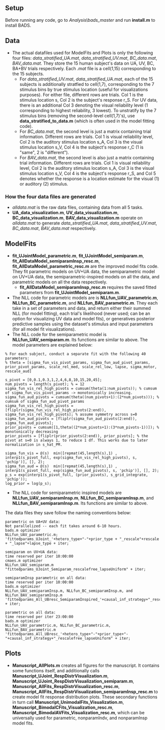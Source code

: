 ## Setup
Before running any code, go to *Analysis\bads_master* and run **install.m** to install BADS. 

## Data
- The actual datafiles used for ModelFits and Plots is only the following four files: *data_stratified_UA.mat*, *data_stratified_UV.mat*, *BC_data.mat*, *BAV_data.mat*. They store the 15 human subject's data on UA, UV, BC, BA+BV trials respectively. Each *.mat* file is a cell(1,15) corresponding to the 15 subjects. 
  - For *data_stratified_UV.mat*, *data_stratified_UA.mat*, each of the 15 subjects is additionally stratfied to cell(1,7), corresponding to the 7 stimulus bins by true stimulus location (useful for visualizations purposes). For either file, different rows are trials. Col 1 is the stimulus location s, Col 2 is the subject's response r_S. For UV data, there is an additional Col 3 denoting the visual reliability level (1 corresponding to highest reliability, 3 lowest). To unstratify by the 7 stimulus bins (removing the second-level cell(1,7)'s), use **data_stratified_to_data.m** (which is often used in the model fitting code). 
  - For *BC_data.mat*, the second level is just a matrix containing trial information. Different rows are trials. Col 1 is visual reliability level, Col 2 is the auditory stimulus location s_A, Col 3 is the visual stimulus location s_V, Col 4 is the subject's response r_C (1 is "same", 2 is "different").
  - For *BAV_data.mat*, the second level is also just a matrix containing trial information. Different rows are trials. Col 1 is visual reliability level, Col 2 is the auditory stimulus location s_A, Col 3 is the visual stimulus location s_V, Col 4 is the subject's response r_S, and Col 5 denotes whether the response is a location estimate for the visual (1) or auditory (2) stimulus.

### How the four data files are generated
 - *alldata.mat* is the raw data files, containing data from all 5 tasks. 
 - **UA_data_visualization.m**, **UV_data_visualization.m**, **BC_data_visualization.m**, **BAV_data_visualization.m** operate on *alldata.mat* to generate *data_stratified_UA.mat*, *data_stratified_UV.mat*, *BC_data.mat*, *BAV_data.mat* respectively.


## ModelFits
- **fit_UJointModel_parametric.m**, **fit_UJointModel_semiparam.m**, **fit_AllDataModel_semiparamInsp_resc.m**, **fit_AllDataModel_parametric_resc.m** are the improved model fits code. They fit parametric models on UV+UA data, the semiparametric model on UV+UA data, the semiparametric-inspired models on all the data, and parametric models on all the data respectively. 
  - **fit_AllDataModel_semiparamInsp_resc.m** requires the saved fitted parameters from **fit_UJointModel_semiparam.m**.
- The NLL code for parametric models are is **NLLfun_UAV_parametric.m**, **NLLfun_BC_parametric.m**, and **NLLfun_BAV_parametric.m**. They each take in a set of parameters and data, and return either their summed NLL (for model fitting), each trial's likelihood (never used; can be an option for visualizing UV data and model fits), or generatives posterior predictive samples using the dataset's stimulus and input parameters (for all model fit visualizations). 
- The NLL code for the semiparametric model is **NLLfun_UAV_semiparam.m**. Its functions are similar to above. The model parameters are explained below:
```
% For each subject, conduct a separate fit with the following 40 parameters:
% theta = [sigma_fun_vis_pivot_params, sigma_fun_aud_pivot_params, prior_pivot_params, scale_rel_med, scale_rel_low, lapse, sigma_motor, rescale_aud]

s_pivot = [0,0.1,0.3,1,2,4,6,8,10,15,20,45]; 
num_pivots = length(s_pivot); % = 12
sigma_fun_vis_rel_high_pivots = cumsum(theta(1:num_pivots)); % cumsum of sigma_fun_vis_pivot_params -> monotonically increasing.
sigma_fun_aud_pivots = cumsum(theta((num_pivots+1):(2*num_pivots))); % cumsum of sigma_fun_aud_pivot_params
sigma_fun_vis_rel_high_pivots = [fliplr(sigma_fun_vis_rel_high_pivots(2:end)), sigma_fun_vis_rel_high_pivots]; % assume symmetry across s=0
sigma_fun_aud_pivots = [fliplr(sigma_fun_aud_pivots(2:end)), sigma_fun_aud_pivots];
prior_pivots = cumsum([1,theta((2*num_pivots+1):(3*num_pivots-1))]); % monotonically decreasing
prior_pivots = [fliplr(prior_pivots(2:end)), prior_pivots]; % the pivot at s=0 is always 1, to reduce 1 df. This works due to later normalization in s_hat_PM.

sigma_fun_vis = @(s)  min([repmat(45,length(s),1) , interp1(s_pivot_full, exp(sigma_fun_vis_rel_high_pivots), s, 'pchip')], [], 2);       
sigma_fun_aud = @(s)  min([repmat(45,length(s),1) , interp1(s_pivot_full, exp(sigma_fun_aud_pivots), s, 'pchip')], [], 2);    
p_s = exp(interp1(s_pivot_full, (prior_pivots), s_grid_integrate, 'pchip'));
log_prior = log(p_s);
```
- The NLL code for semiparametric inspired models are **NLLfun_UAV_semiparamInsp.m**, **NLLfun_BC_semiparamInsp.m**, and **NLLfun_BAV_semiparamInsp.m**. Its functions are similar to above.

The data files they save follow the naming conventions below:
```
parametric on UA+UV data: 
Not parallelized -- each fit takes around 6-10 hours.
bads.m optimizer
NLLfun_UAV_parametric.m;
'fittedparams_UJoint_'+hetero_type+"-"+prior_type + "_rescale"+rescale + "_lapse"+lapse_type + iter;

semiparam on UV+UA data: 
time reserved per iter 10:00:00
cmaes.m optimizer
NLLfun_UAV_semiparam.m
"fittedparams_UJoint_Semiparam_rescalefree_lapseUniform" + iter;

semiparamInsp parametric on all data: 
time reserved per iter 10:00:00
bads.m optimizer
NLLfun_UAV_semiparamInsp.m, NLLfun_BC_semiparamInsp.m, and NLLfun_BAV_semiparamInsp.m
'fittedparams_All_UBresc_SemiparamInspired_'+causal_inf_strategy+"_rescalefree_lapseUniform" + iter;

parametric on all data: 
time reserved per iter 23:00:00
bads.m optimizer
NLLfun_UAV_parametric.m, NLLfun_BC_parametric.m, NLLfun_BAV_parametric.m
'fittedparams_All_UBresc_'+hetero_type+"-"+prior_type+"-"+causal_inf_strategy+"_rescalefree_lapseUniform" + iter;
```

## Plots
- **Manuscript_AllPlots.m** creates all figures for the manuscript. It contains some functions itself, and additionally calls **Manuscript_UJoint_RespDistrVisualization.m**, **Manuscript_UJoint_RespDistrVisualization_semiparam.m**, **Manuscript_AllFits_RespDistrVisualization_resc.m**, **Manuscript_AllFits_RespDistrVisualization_semiparamInsp_resc.m** to create model fit response distribution plots. These secondary functions in turn call **Manuscript_UnimodalFits_Visualization.m**, **Manuscript_BimodalCFits_Visualization_resc.m**, **Manuscript_BimodalAVFits_Visualization_resc.m**, which can be universally used for parametric, nonparamIndv, and nonparamInsp model fits. 
